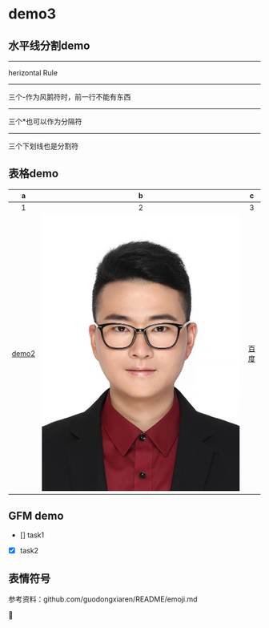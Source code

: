 # demo3
## 水平线分割demo
<hr> herizontal Rule  

---   
三个-作为风鹅符时，前一行不能有东西

***  
三个*也可以作为分隔符  


___  
三个下划线也是分割符


## 表格demo
|  a |  b  |   c    |
|:----:|:-----:|:--------:|
|1|2|3|
|[demo2](demo2)|![](zjz.jpg "证件照")|[百度](www.baidu.com)|


## GFM demo
- [] task1  
- [x] task2

## 表情符号  
参考资料：github.com/guodongxiaren/README/emoji.md  

:snake:
